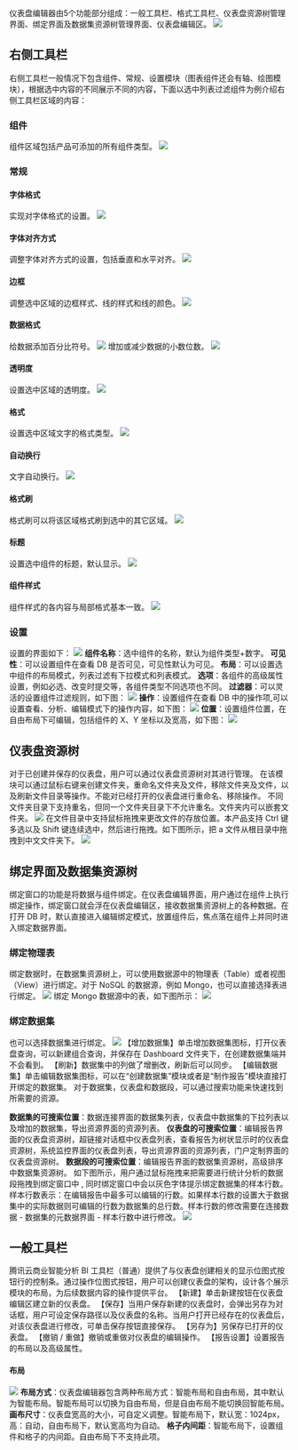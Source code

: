 仪表盘编辑器由5个功能部分组成：一般工具栏、格式工具栏、仪表盘资源树管理界面、绑定界面及数据集资源树管理界面、仪表盘编辑区。
![](https://main.qcloudimg.com/raw/b04806affd14944b6e48bf8dc0bc2b95.png)

## 右侧工具栏

右侧工具栏一般情况下包含组件、常规、设置模块（图表组件还会有轴、绘图模块），根据选中内容的不同展示不同的内容，下面以选中列表过滤组件为例介绍右侧工具栏区域的内容：

### 组件

组件区域包括产品可添加的所有组件类型。
![](https://main.qcloudimg.com/raw/16232367846513dd6c959ad2629287f8.png)

### 常规

#### 字体格式

实现对字体格式的设置。
![](https://main.qcloudimg.com/raw/c5fb36be30a19fe5e8009a8bebb7ca2c.png)

#### 字体对齐方式

调整字体对齐方式的设置，包括垂直和水平对齐。
![](https://main.qcloudimg.com/raw/101c0e07a4bd2ea7eb87769a0194c364.png)

#### 边框

调整选中区域的边框样式、线的样式和线的颜色。
![](https://main.qcloudimg.com/raw/2a3793919259479c61ec72c16864cf1b.png)

#### 数据格式

给数据添加百分比符号。
![](https://main.qcloudimg.com/raw/5044a7a300b10f733a15b929634ab57a.png)
增加或减少数据的小数位数。
![](https://main.qcloudimg.com/raw/9bb64ac5120dbef7abbea8b9bbba895d.png)

#### 透明度
设置选中区域的透明度。
![](https://main.qcloudimg.com/raw/be279c0e1cd2a920dc35c6a7e43f62ea.png)

#### 格式
设置选中区域文字的格式类型。
![](https://main.qcloudimg.com/raw/f9e9e999cf59cc23896a5fd74d51d82c.png)

#### 自动换行
文字自动换行。
![](https://main.qcloudimg.com/raw/e6dd192d8d431eb032d91fe77870d885.png)

#### 格式刷
格式刷可以将该区域格式刷到选中的其它区域。
![](https://main.qcloudimg.com/raw/b8118495c64c6dd031c0682cc023bb5a.png)

#### 标题
设置选中组件的标题，默认显示。
![](https://main.qcloudimg.com/raw/7f2ddfcdfc607d09da26e955fe8cc6a1.png)

#### 组件样式
组件样式的各内容与局部格式基本一致。
![](https://main.qcloudimg.com/raw/a82b7480854cba206bc8afde92ddcbfd.png)


### 设置
设置的界面如下：
![](https://main.qcloudimg.com/raw/5a4898457cb9a184f6e5aefb8e7625aa.png)
**组件名称**：选中组件的名称，默认为组件类型+数字。
**可见性**：可以设置组件在查看 DB 是否可见，可见性默认为可见。
**布局**：可以设置选中组件的布局模式，列表过滤有下拉模式和列表模式。
**选项**：各组件的高级属性设置，例如必选、改变时提交等，各组件类型不同选项也不同。
**过滤器**：可以灵活的设置组件过滤规则，如下图：
![](https://main.qcloudimg.com/raw/8ddedd03ab8f7ead40aeabdd54cbecc1.png)
**操作**：设置组件在查看 DB 中的操作项,可以设置查看、分析、编辑模式下的操作内容，如下图：
![](https://main.qcloudimg.com/raw/5464186b7c76d4d178cb433953c4771e.png)
**位置**：设置组件位置，在自由布局下可编辑，包括组件的 X、Y 坐标以及宽高，如下图：
![](https://main.qcloudimg.com/raw/9a48a9f712b4f8b4d8b52c6fff4416c9.png)

## 仪表盘资源树

对于已创建并保存的仪表盘，用户可以通过仪表盘资源树对其进行管理。
在该模块可以通过鼠标右键来创建文件夹，重命名文件夹及文件，移除文件夹及文件，以及刷新文件目录等操作。不能对已经打开的仪表盘进行重命名、移除操作。
不同文件夹目录下支持重名，但同一个文件夹目录下不允许重名。文件夹内可以嵌套文件夹。
![](https://main.qcloudimg.com/raw/a423b67205f513dce9d9c54f0f58f8d2.png)
在文件目录中支持鼠标拖拽来更改文件的存放位置。本产品支持 Ctrl 键多选以及 Shift 键连续选中，然后进行拖拽。如下图所示，把 a 文件从根目录中拖拽到中文文件夹下。
![](https://main.qcloudimg.com/raw/a3e7d918e7a571c614421575805e1004.png)

## 绑定界面及数据集资源树

绑定窗口的功能是将数据与组件绑定。在仪表盘编辑界面，用户通过在组件上执行绑定操作，绑定窗口就会浮在仪表盘编辑区，接收数据集资源树上的各种数据。在打开  DB 时，默认直接进入编辑绑定模式，放置组件后，焦点落在组件上并同时进入绑定数据界面。

### 绑定物理表

绑定数据时，在数据集资源树上，可以使用数据源中的物理表（Table）或者视图（View）进行绑定。对于 NoSQL 的数据源，例如 Mongo，也可以直接选择表进行绑定。
![](https://main.qcloudimg.com/raw/85d045dfbb972532e40971bb1f0d399a.png)
绑定 Mongo 数据源中的表，如下图所示：
![](https://main.qcloudimg.com/raw/f5267f3c43b1ca8ca19c40fee9f54589.png)


### 绑定数据集

也可以选择数据集进行绑定。
![](https://main.qcloudimg.com/raw/c53b8a50366793d54289fbaccc3114e7.png)
【增加数据集】单击增加数据集图标，打开仪表盘查询，可以新建组合查询，并保存在 Dashboard 文件夹下，在创建数据集端并不会看到。
【刷新】数据集中的列做了增删改，刷新后可以同步。
【编辑数据集】单击编辑数据集图标，可以在“创建数据集”模块或者是“制作报告”模块直接打开绑定的数据集。
对于数据集，仪表盘和数据段，可以通过搜索功能来快速找到所需要的资源。

**数据集的可搜索位置**：数据连接界面的数据集列表，仪表盘中数据集的下拉列表以及增加的数据集，导出资源界面的资源列表。
**仪表盘的可搜索位置**：编辑报告界面的仪表盘资源树，超链接对话框中仪表盘列表，查看报告为树状显示时的仪表盘资源树，系统监控界面的仪表盘列表，导出资源界面的资源列表，门户定制界面的仪表盘资源树。
**数据段的可搜索位置**：编辑报告界面的数据集资源树，高级排序中数据集资源树。
如下图所示，用户通过鼠标拖拽来把需要进行统计分析的数据段拖拽到绑定窗口中 , 同时绑定窗口中会以灰色字体提示绑定数据集的样本行数。样本行数表示：在编辑报告中最多可以编辑的行数。如果样本行数的设置大于数据集中的实际数据则可编辑的行数为数据集的总行数。样本行数的修改需要在连接数据 - 数据集的元数据界面 - 样本行数中进行修改。
![](https://main.qcloudimg.com/raw/3fba1775d18d8438b9c6dfe30cdb1387.png)

## 一般工具栏

腾讯云商业智能分析 BI 工具栏（普通）提供了与仪表盘创建相关的显示位图式按钮行的控制条。通过操作位图式按钮，用户可以创建仪表盘的架构，设计各个展示模块的布局，为后续数据内容的操作提供平台。
【新建】单击新建按钮在仪表盘编辑区建立新的仪表盘。
【保存】当用户保存新建的仪表盘时，会弹出另存为对话框，用户可设定保存路径以及仪表盘的名称。当用户打开已经存在的仪表盘后，对该仪表盘进行修改，可单击保存按钮直接保存。
【另存为】另保存已打开的仪表盘。
【撤销 / 重做】撤销或重做对仪表盘的编辑操作。
【报告设置】设置报告的布局以及高级属性。

#### 布局
![](https://main.qcloudimg.com/raw/067baead5f957aa5fb82db76e00a4e03.png)
**布局方式**：仪表盘编辑器包含两种布局方式：智能布局和自由布局，其中默认为智能布局。智能布局可以切换为自由布局，但是自由布局不能切换回智能布局。
**画布尺寸**：仪表盘宽高的大小，可自定义调整。智能布局下，默认宽：1024px，高：自动，自由布局下，默认宽高均为自动。
**格子内间距**：智能布局下，设置组件和格子的内间距。自由布局下不支持此项。



